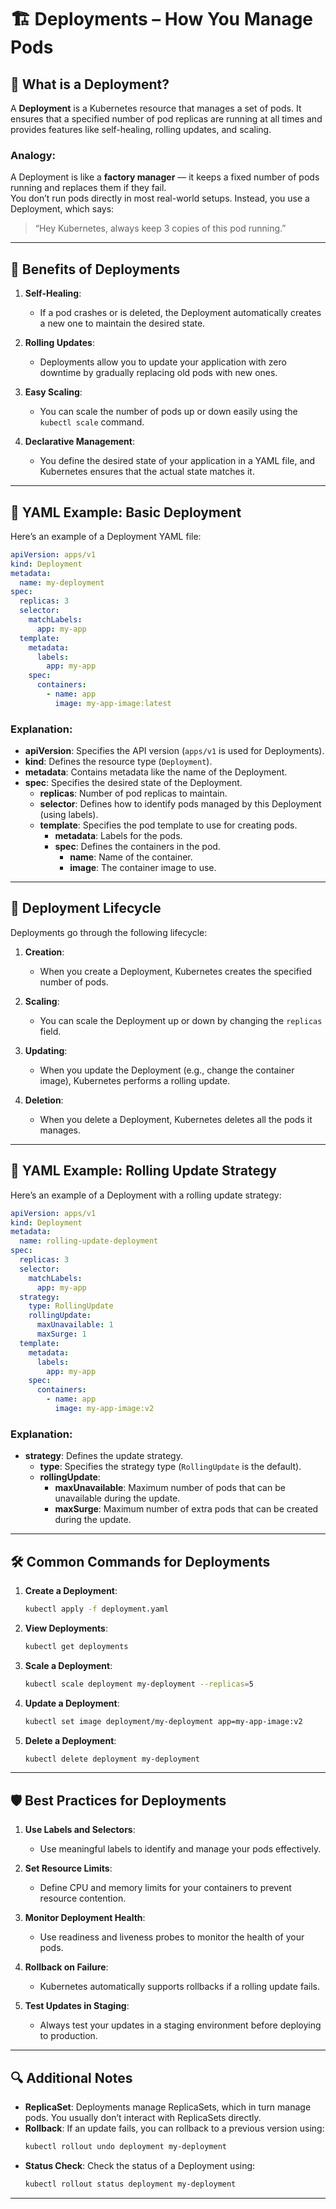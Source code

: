 # 🏗️ Deployments – How You Manage Pods

## 🧠 What is a Deployment?

A **Deployment** is a Kubernetes resource that manages a set of pods. It ensures that a specified number of pod replicas are running at all times and provides features like self-healing, rolling updates, and scaling.

### Analogy:
A Deployment is like a **factory manager** — it keeps a fixed number of pods running and replaces them if they fail.  
You don’t run pods directly in most real-world setups. Instead, you use a Deployment, which says:  
> “Hey Kubernetes, always keep 3 copies of this pod running.”

---

## 🧠 Benefits of Deployments

1. **Self-Healing**:
    - If a pod crashes or is deleted, the Deployment automatically creates a new one to maintain the desired state.

2. **Rolling Updates**:
    - Deployments allow you to update your application with zero downtime by gradually replacing old pods with new ones.

3. **Easy Scaling**:
    - You can scale the number of pods up or down easily using the `kubectl scale` command.

4. **Declarative Management**:
    - You define the desired state of your application in a YAML file, and Kubernetes ensures that the actual state matches it.

---

## 🔧 YAML Example: Basic Deployment

Here’s an example of a Deployment YAML file:

```yaml
apiVersion: apps/v1
kind: Deployment
metadata:
  name: my-deployment
spec:
  replicas: 3
  selector:
    matchLabels:
      app: my-app
  template:
    metadata:
      labels:
        app: my-app
    spec:
      containers:
        - name: app
          image: my-app-image:latest
```

### Explanation:
- **apiVersion**: Specifies the API version (`apps/v1` is used for Deployments).
- **kind**: Defines the resource type (`Deployment`).
- **metadata**: Contains metadata like the name of the Deployment.
- **spec**: Specifies the desired state of the Deployment.
  - **replicas**: Number of pod replicas to maintain.
  - **selector**: Defines how to identify pods managed by this Deployment (using labels).
  - **template**: Specifies the pod template to use for creating pods.
    - **metadata**: Labels for the pods.
    - **spec**: Defines the containers in the pod.
      - **name**: Name of the container.
      - **image**: The container image to use.

---

## 🔄 Deployment Lifecycle

Deployments go through the following lifecycle:

1. **Creation**:
    - When you create a Deployment, Kubernetes creates the specified number of pods.

2. **Scaling**:
    - You can scale the Deployment up or down by changing the `replicas` field.

3. **Updating**:
    - When you update the Deployment (e.g., change the container image), Kubernetes performs a rolling update.

4. **Deletion**:
    - When you delete a Deployment, Kubernetes deletes all the pods it manages.

---

## 🔧 YAML Example: Rolling Update Strategy

Here’s an example of a Deployment with a rolling update strategy:

```yaml
apiVersion: apps/v1
kind: Deployment
metadata:
  name: rolling-update-deployment
spec:
  replicas: 3
  selector:
    matchLabels:
      app: my-app
  strategy:
    type: RollingUpdate
    rollingUpdate:
      maxUnavailable: 1
      maxSurge: 1
  template:
    metadata:
      labels:
        app: my-app
    spec:
      containers:
        - name: app
          image: my-app-image:v2
```

### Explanation:
- **strategy**: Defines the update strategy.
  - **type**: Specifies the strategy type (`RollingUpdate` is the default).
  - **rollingUpdate**:
    - **maxUnavailable**: Maximum number of pods that can be unavailable during the update.
    - **maxSurge**: Maximum number of extra pods that can be created during the update.

---

## 🛠️ Common Commands for Deployments

1. **Create a Deployment**:
   ```bash
   kubectl apply -f deployment.yaml
   ```

2. **View Deployments**:
   ```bash
   kubectl get deployments
   ```

3. **Scale a Deployment**:
   ```bash
   kubectl scale deployment my-deployment --replicas=5
   ```

4. **Update a Deployment**:
   ```bash
   kubectl set image deployment/my-deployment app=my-app-image:v2
   ```

5. **Delete a Deployment**:
   ```bash
   kubectl delete deployment my-deployment
   ```

---

## 🛡️ Best Practices for Deployments

1. **Use Labels and Selectors**:
    - Use meaningful labels to identify and manage your pods effectively.

2. **Set Resource Limits**:
    - Define CPU and memory limits for your containers to prevent resource contention.

3. **Monitor Deployment Health**:
    - Use readiness and liveness probes to monitor the health of your pods.

4. **Rollback on Failure**:
    - Kubernetes automatically supports rollbacks if a rolling update fails.

5. **Test Updates in Staging**:
    - Always test your updates in a staging environment before deploying to production.

---

## 🔍 Additional Notes

- **ReplicaSet**: Deployments manage ReplicaSets, which in turn manage pods. You usually don’t interact with ReplicaSets directly.
- **Rollback**: If an update fails, you can rollback to a previous version using:
  ```bash
  kubectl rollout undo deployment my-deployment
  ```
- **Status Check**: Check the status of a Deployment using:
  ```bash
  kubectl rollout status deployment my-deployment
  ```

---
